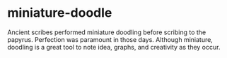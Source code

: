 # miniature-doodle
Ancient scribes performed miniature doodling before scribing to the papyrus.
Perfection was paramount in those days.
Although miniature, doodling is a great tool to note idea, graphs, and creativity as they occur.

